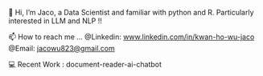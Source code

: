 👋 Hi, I’m Jaco, a Data Scientist and familiar with python and R. Particularly interested in LLM and NLP !!

📫 How to reach me ... 
         @Linkedin:  www.linkedin.com/in/kwan-ho-wu-jaco   
         @Email: jacowu823@gmail.com
         
💻 Recent Work : document-reader-ai-chatbot

<!---
jacowu823/jacowu823 is a ✨ special ✨ repository because its `README.md` (this file) appears on your GitHub profile.
You can click the Preview link to take a look at your changes.
--->
